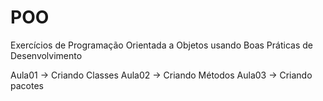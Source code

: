 # POO
Exercícios de Programação Orientada a Objetos usando Boas Práticas de Desenvolvimento

Aula01 -> Criando Classes
Aula02 -> Criando Métodos
Aula03 -> Criando pacotes